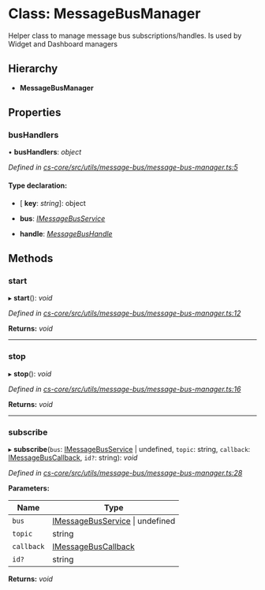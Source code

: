 # Class: MessageBusManager

Helper class to manage message bus subscriptions/handles. Is used by Widget and Dashboard managers

## Hierarchy

* **MessageBusManager**

## Properties

###  busHandlers

• **busHandlers**: *object*

*Defined in [cs-core/src/utils/message-bus/message-bus-manager.ts:5](https://github.com/TNOCS/csnext/blob/99cbd46d/packages/cs-core/src/utils/message-bus/message-bus-manager.ts#L5)*

#### Type declaration:

* \[ **key**: *string*\]: object

* **bus**: *[IMessageBusService](../interfaces/_cs_core_src_utils_message_bus_message_bus_service_.imessagebusservice.md)*

* **handle**: *[MessageBusHandle](_cs_core_src_utils_message_bus_message_bus_handle_.messagebushandle.md)*

## Methods

###  start

▸ **start**(): *void*

*Defined in [cs-core/src/utils/message-bus/message-bus-manager.ts:12](https://github.com/TNOCS/csnext/blob/99cbd46d/packages/cs-core/src/utils/message-bus/message-bus-manager.ts#L12)*

**Returns:** *void*

___

###  stop

▸ **stop**(): *void*

*Defined in [cs-core/src/utils/message-bus/message-bus-manager.ts:16](https://github.com/TNOCS/csnext/blob/99cbd46d/packages/cs-core/src/utils/message-bus/message-bus-manager.ts#L16)*

**Returns:** *void*

___

###  subscribe

▸ **subscribe**(`bus`: [IMessageBusService](../interfaces/_cs_core_src_utils_message_bus_message_bus_service_.imessagebusservice.md) | undefined, `topic`: string, `callback`: [IMessageBusCallback](../interfaces/_cs_core_src_utils_message_bus_message_bus_handle_.imessagebuscallback.md), `id?`: string): *void*

*Defined in [cs-core/src/utils/message-bus/message-bus-manager.ts:28](https://github.com/TNOCS/csnext/blob/99cbd46d/packages/cs-core/src/utils/message-bus/message-bus-manager.ts#L28)*

**Parameters:**

Name | Type |
------ | ------ |
`bus` | [IMessageBusService](../interfaces/_cs_core_src_utils_message_bus_message_bus_service_.imessagebusservice.md) &#124; undefined |
`topic` | string |
`callback` | [IMessageBusCallback](../interfaces/_cs_core_src_utils_message_bus_message_bus_handle_.imessagebuscallback.md) |
`id?` | string |

**Returns:** *void*
